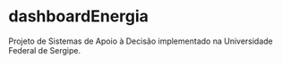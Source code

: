 # dashboardEnergia
Projeto de Sistemas de Apoio à Decisão implementado na Universidade Federal de Sergipe.
